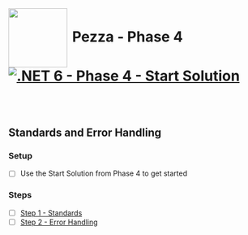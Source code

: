 <img align="left" width="116" height="116" src="pezza-logo.png" />

# &nbsp;**Pezza - Phase 4** [![.NET 6 - Phase 4 - Start Solution](https://github.com/entelect-incubator/.NET/actions/workflows/dotnet-phase4-startsolution.yml/badge.svg)](https://github.com/entelect-incubator/.NET/actions/workflows/dotnet-phase4-startsolution.yml)

<br/><br/>

## **Standards and Error Handling**

### **Setup**

- [ ] Use the Start Solution from Phase 4 to get started

### **Steps**

- [ ] [Step 1 - Standards](https://github.com/entelect-incubator/.NET/tree/master/Phase%204/Step%201)
- [ ] [Step 2 - Error Handling](https://github.com/entelect-incubator/.NET/tree/master/Phase%204/Step%202)